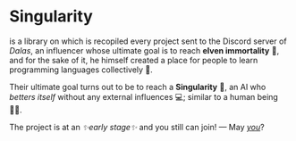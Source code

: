 # Singularity
is a library on which is recopiled every project sent to the Discord server of _Dalas_, an influencer whose ultimate goal is to reach **elven immortality** 🧪, and for the sake of it, he himself created a place for people to learn programming languages collectively 👥.

Their ultimate goal turns out to be to reach a **Singularity** 🌌, an AI who _betters itself_ without any external influences 💻; similar to a human being 🧑🏻.

The project is at an _✨early stage✨_ and you still can join! — May [*you*](https://docs.google.com/document/d/1c499EkWW0dbQJohPakhOiA726J6m2gYjuQ2m1DbBHmU/edit?usp=drivesdk)?
